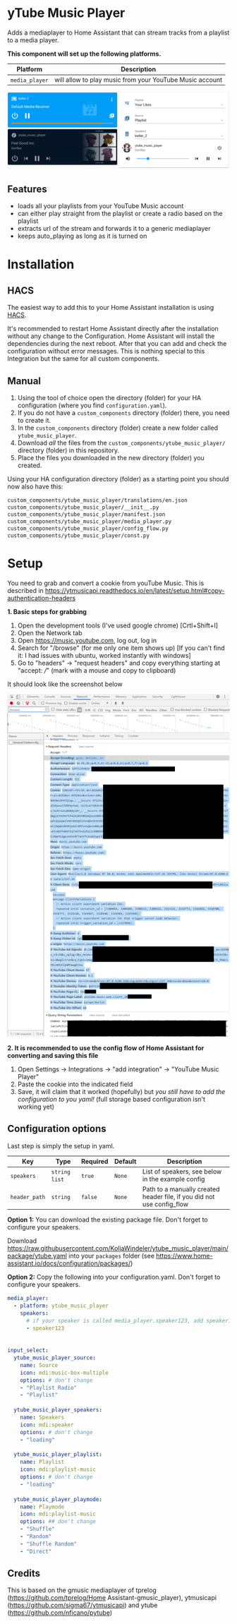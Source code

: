 # yTube Music Player

Adds a mediaplayer to Home Assistant that can stream tracks from a playlist to a media player.

**This component will set up the following platforms.**

Platform | Description
-- | --
`media_player` | will allow to play music from your YouTube Music account

![Example](screenshot.png)


## Features
- loads all your playlists from your YouTube Music account
- can either play straight from the playlist or create a radio based on the playlist
- extracts url of the stream and forwards it to a generic mediaplayer
- keeps auto_playing as long as it is turned on

# Installation

## HACS

The easiest way to add this to your Home Assistant installation is using [HACS](https://hacs.xyz/docs/basic/getting_started).

It's recommended to restart Home Assistant directly after the installation without any change to the Configuration.
Home Assistant will install the dependencies during the next reboot. After that you can add and check the configuration without error messages.
This is nothing special to this Integration but the same for all custom components.

## Manual

1. Using the tool of choice open the directory (folder) for your HA configuration (where you find `configuration.yaml`).
2. If you do not have a `custom_components` directory (folder) there, you need to create it.
3. In the `custom_components` directory (folder) create a new folder called `ytube_music_player`.
4. Download _all_ the files from the `custom_components/ytube_music_player/` directory (folder) in this repository.
5. Place the files you downloaded in the new directory (folder) you created.

Using your HA configuration directory (folder) as a starting point you should now also have this:

```text
custom_components/ytube_music_player/translations/en.json
custom_components/ytube_music_player/__init__.py
custom_components/ytube_music_player/manifest.json
custom_components/ytube_music_player/media_player.py
custom_components/ytube_music_player/config_flow.py
custom_components/ytube_music_player/const.py
```

# Setup

You need to grab and convert a cookie from youTube Music. This is described in https://ytmusicapi.readthedocs.io/en/latest/setup.html#copy-authentication-headers

**1. Basic steps for grabbing**

1. Open the development tools (I've used google chrome) [Crtl+Shift+I]
2. Open the Network tab
3. Open https://music.youtube.com, log out, log in
4. Search for "/browse" (for me only one item shows up) [If you can't find it: I had issues with ubuntu, worked instantly with windows]
5. Go to "headers" -> "request headers" and copy everything starting at "accept: */*" (mark with a mouse and copy to clipboard)

It should look like the screenshot below

![Cookie](cookie.png)

**2. It is recommended to use the config flow of Home Assistant for converting and saving this file**

1. Open Settings -> Integrations -> "add integration" -> "YouTube Music Player"
2. Paste the cookie into the indicated field
3. Save, it will claim that it worked (hopefully) but *you still have to add the configuration to you yaml!*
(full storage based configuration isn't working yet)


## Configuration options

Last step is simply the setup in yaml.

Key | Type | Required | Default | Description
-- | -- | -- | -- | --
`speakers` | `string list` | `true` | `None` | List of speakers, see below in the example config
`header_path` | `string` | `false` | `None` | Path to a manually created header file, if you did not use config_flow

**Option 1:** You can download the existing package file. Don't forget to configure your speakers.

Download https://raw.githubusercontent.com/KoljaWindeler/ytube_music_player/main/package/ytube.yaml
into your `packages` folder (see https://www.home-assistant.io/docs/configuration/packages/)

**Option 2:** Copy the following into your configuration.yaml. Don't forget to configure your speakers.

```yaml
media_player:
  - platform: ytube_music_player
    speakers:
      # if your speaker is called media_player.speaker123, add speaker123 here
      - speaker123


input_select:
  ytube_music_player_source:
    name: Source
    icon: mdi:music-box-multiple
    options: # don't change
    - "Playlist Radio"
    - "Playlist"

  ytube_music_player_speakers:
    name: Speakers
    icon: mdi:speaker
    options: # don't change
    - "loading"

  ytube_music_player_playlist:
    name: Playlist
    icon: mdi:playlist-music
    options: # don't change
    - "loading"

  ytube_music_player_playmode:
    name: Playmode
    icon: mdi:playlist-music
    options: ## don't change
    - "Shuffle"
    - "Random"
    - "Shuffle Random"
    - "Direct"
```

## Credits

This is based on the gmusic mediaplayer of tprelog (https://github.com/tprelog/Home Assistant-gmusic_player), ytmusicapi (https://github.com/sigma67/ytmusicapi) and ytube (https://github.com/nficano/pytube)
